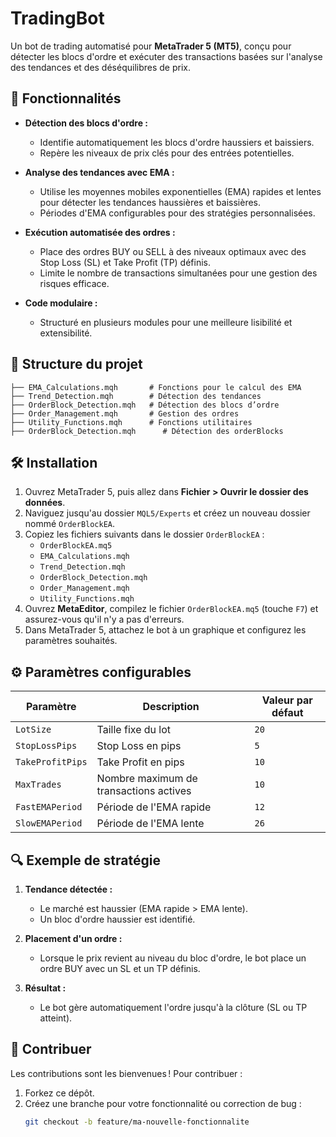 # TradingBot

Un bot de trading automatisé pour **MetaTrader 5 (MT5)**, conçu pour détecter les blocs d'ordre et exécuter des transactions basées sur l'analyse des tendances et des déséquilibres de prix.

## 🚀 Fonctionnalités

- **Détection des blocs d'ordre :**
  - Identifie automatiquement les blocs d'ordre haussiers et baissiers.
  - Repère les niveaux de prix clés pour des entrées potentielles.

- **Analyse des tendances avec EMA :**
  - Utilise les moyennes mobiles exponentielles (EMA) rapides et lentes pour détecter les tendances haussières et baissières.
  - Périodes d'EMA configurables pour des stratégies personnalisées.

- **Exécution automatisée des ordres :**
  - Place des ordres BUY ou SELL à des niveaux optimaux avec des Stop Loss (SL) et Take Profit (TP) définis.
  - Limite le nombre de transactions simultanées pour une gestion des risques efficace.

- **Code modulaire :**
  - Structuré en plusieurs modules pour une meilleure lisibilité et extensibilité.

## 📂 Structure du projet
```├── OrderBlockEA.mq5           # Fichier principal du bot
├── EMA_Calculations.mqh       # Fonctions pour le calcul des EMA
├── Trend_Detection.mqh        # Détection des tendances
├── OrderBlock_Detection.mqh   # Détection des blocs d’ordre
├── Order_Management.mqh       # Gestion des ordres
├── Utility_Functions.mqh      # Fonctions utilitaires
├── OrderBlock_Detection.mqh      # Détection des orderBlocks
```
## 🛠️ Installation

1. Ouvrez MetaTrader 5, puis allez dans **Fichier > Ouvrir le dossier des données**.
2. Naviguez jusqu'au dossier `MQL5/Experts` et créez un nouveau dossier nommé `OrderBlockEA`.
3. Copiez les fichiers suivants dans le dossier `OrderBlockEA` :
   - `OrderBlockEA.mq5`
   - `EMA_Calculations.mqh`
   - `Trend_Detection.mqh`
   - `OrderBlock_Detection.mqh`
   - `Order_Management.mqh`
   - `Utility_Functions.mqh`
4. Ouvrez **MetaEditor**, compilez le fichier `OrderBlockEA.mq5` (touche `F7`) et assurez-vous qu'il n'y a pas d'erreurs.
5. Dans MetaTrader 5, attachez le bot à un graphique et configurez les paramètres souhaités.

## ⚙️ Paramètres configurables

| Paramètre          | Description                              | Valeur par défaut |
|--------------------|------------------------------------------|-------------------|
| `LotSize`          | Taille fixe du lot                      | `20`              |
| `StopLossPips`     | Stop Loss en pips                       | `5`              |
| `TakeProfitPips`   | Take Profit en pips                     | `10`              |
| `MaxTrades`        | Nombre maximum de transactions actives  | `10`              |
| `FastEMAPeriod`    | Période de l'EMA rapide                 | `12`              |
| `SlowEMAPeriod`    | Période de l'EMA lente                  | `26`              |

## 🔍 Exemple de stratégie

1. **Tendance détectée :**  
   - Le marché est haussier (EMA rapide > EMA lente).  
   - Un bloc d'ordre haussier est identifié.  
   
2. **Placement d'un ordre :**  
   - Lorsque le prix revient au niveau du bloc d'ordre, le bot place un ordre BUY avec un SL et un TP définis.  

3. **Résultat :**  
   - Le bot gère automatiquement l'ordre jusqu'à la clôture (SL ou TP atteint).

## 🤝 Contribuer

Les contributions sont les bienvenues ! Pour contribuer :

1. Forkez ce dépôt.
2. Créez une branche pour votre fonctionnalité ou correction de bug :
   ```bash
   git checkout -b feature/ma-nouvelle-fonctionnalite


